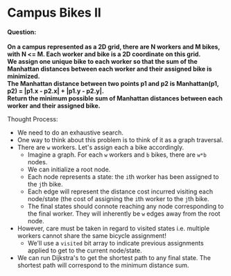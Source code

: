 # Campus Bikes II

<b>Question:</b>
<br><br>
<b>
On a campus represented as a 2D grid, there are N workers and M bikes, with N <= M. Each worker and bike is a 2D coordinate on this grid.
</b><br>
<b>
We assign one unique bike to each worker so that the sum of the Manhattan distances between each worker and their assigned bike is minimized.
</b><br>
<b>
The Manhattan distance between two points p1 and p2 is Manhattan(p1, p2) = |p1.x - p2.x| + |p1.y - p2.y|.
</b><br>
<b>
Return the minimum possible sum of Manhattan distances between each worker and their assigned bike.
</b>
<br> 

Thought Process:
* We need to do an exhaustive search. 
* One way to think about this problem is to think of it as a graph traversal. 
* There are `w` workers. Let's assign each  a bike accordingly.
  * Imagine a graph. For each `w` workers and `b` bikes, there are `w*b` nodes. 
  * We can initialize a root node.
  * Each node represents a state: the `i`th worker has been assigned to the `j`th bike. 
  * Each edge will represent the distance cost incurred visiting each node/state (the cost of assigning the `i`th worker to the `j`th bike.
  * The final states should connote reaching any node corresponding to the final worker. They will inherently be `w` edges away from the root node.
* However, care must be taken in regard to visited states i.e. multiple workers cannot share the same bicycle assignment!
  * We'll use a `visited` bit array to indicate previous assignments applied to get to the current node/state.
* We can run Dijkstra's to get the shortest path to any final state. The shortest path will correspond to the minimum distance sum.


```python

```
